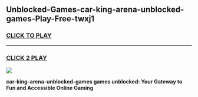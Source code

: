 
## Unblocked-Games-car-king-arena-unblocked-games-Play-Free-twxj1
<h3>
<a href="https://premium76.site?title=car-king-arena-unblocked-games&ref=10A">CLICK TO PLAY</a></h3>
<hr>

<h3>
<a href="https://premium76.site?title=car-king-arena-unblocked-games&ref=10A">CLICK 2 PLAY</a>
  
</h3>

<a href="https://premium76.site?title=car-king-arena-unblocked-games&ref=10A"><img src="https://clearcache.store/games.png"></a>


**car-king-arena-unblocked-games games unblocked: Your Gateway to Fun and Accessible Online Gaming**
